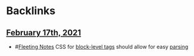 
# Backlinks
## [February 17th, 2021](<February 17th, 2021.md>)
- #[Fleeting Notes](<Fleeting Notes.md>) CSS for [block-level tags](<block-level tags.md>) should allow for easy [parsing](<parsing.md>)


